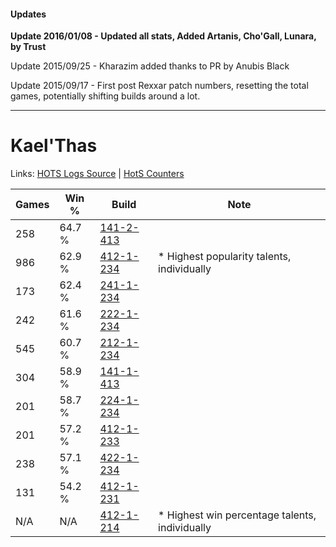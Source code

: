 #### Updates
**Update 2016/01/08 - Updated all stats, Added Artanis, Cho'Gall, Lunara, by Trust**

Update 2015/09/25 - Kharazim added thanks to PR by Anubis Black

Update 2015/09/17 - First post Rexxar patch numbers, resetting the total games, potentially shifting builds around a lot.

***

# Kael'Thas

Links: [HOTS Logs Source](https://www.hotslogs.com/Sitewide/HeroDetails?Hero=Kael'Thas) | [HotS Counters](http://hotscounters.com/#/hero/Kael'Thas)

Games  | Win %  | Build     | Note
-----  | -----  | -----     | ----
258    | 64.7 % | [141-2-413](http://www.heroesfire.com/hots/talent-calculator/kaelthas#hYEz) | 
986    | 62.9 % | [412-1-234](http://www.heroesfire.com/hots/talent-calculator/kaelthas#rtaI) | * Highest popularity talents, individually
173    | 62.4 % | [241-1-234](http://www.heroesfire.com/hots/talent-calculator/kaelthas#lM5Y) | 
242    | 61.6 % | [222-1-234](http://www.heroesfire.com/hots/talent-calculator/kaelthas#kdio) | 
545    | 60.7 % | [212-1-234](http://www.heroesfire.com/hots/talent-calculator/kaelthas#kFII) | 
304    | 58.9 % | [141-1-413](http://www.heroesfire.com/hots/talent-calculator/kaelthas#hX_L) | 
201    | 58.7 % | [224-1-234](http://www.heroesfire.com/hots/talent-calculator/kaelthas#kibI) | 
201    | 57.2 % | [412-1-233](http://www.heroesfire.com/hots/talent-calculator/kaelthas#rtaH) | 
238    | 57.1 % | [422-1-234](http://www.heroesfire.com/hots/talent-calculator/kaelthas#sF-o) | 
131    | 54.2 % | [412-1-231](http://www.heroesfire.com/hots/talent-calculator/kaelthas#rtaF) | 
N/A    | N/A    | [412-1-214](http://www.heroesfire.com/hots/talent-calculator/kaelthas#rtZ-) | * Highest win percentage talents, individually
